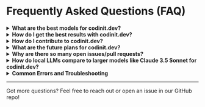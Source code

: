# Frequently Asked Questions (FAQ)

<details>
<summary><strong>What are the best models for codinit.dev?</strong></summary>

For the best experience with codinit.dev, we recommend using the following models:

- **Claude 3.5 Sonnet (old)**: Best overall coder, providing excellent results across all use cases
- **Gemini 2.0 Flash**: Exceptional speed while maintaining good performance
- **GPT-4o**: Strong alternative to Claude 3.5 Sonnet with comparable capabilities
- **DeepSeekCoder V2 236b**: Best open source model (available through OpenRouter, DeepSeek API, or self-hosted)
- **Qwen 2.5 Coder 32b**: Best model for self-hosting with reasonable hardware requirements

**Note**: Models with less than 7b parameters typically lack the capability to properly interact with codinit!

</details>

<details>
<summary><strong>How do I get the best results with codinit.dev?</strong></summary>

- **Be specific about your stack**:  
  Mention the frameworks or libraries you want to use (e.g., Astro, Tailwind, ShadCN) in your initial prompt. This ensures that codinit.dev scaffolds the project according to your preferences.

- **Use the enhance prompt icon**:  
  Before sending your prompt, click the _enhance_ icon to let the AI refine your prompt. You can edit the suggested improvements before submitting.

- **Scaffold the basics first, then add features**:  
  Ensure the foundational structure of your application is in place before introducing advanced functionality. This helps codinit.dev establish a solid base to build on.

- **Batch simple instructions**:  
 Combine simple tasks into a single prompt to save time and reduce API credit consumption. For example:  
 _"Change the color scheme, add mobile responsiveness, and restart the dev server."_
</details>

<details>
<summary><strong>How do I contribute to codinit.dev?</strong></summary>

Check out our [Contribution Guide](CONTRIBUTING.md) for more details on how to get involved!

</details>

<details>
<summary><strong>What are the future plans for codinit.dev?</strong></summary>

Visit our [Roadmap](https://roadmap.sh/r/ottodev-roadmap-2ovzo) for the latest updates.  
New features and improvements are on the way!

</details>

<details>
<summary><strong>Why are there so many open issues/pull requests?</strong></summary>

codinit.dev began as a small showcase project on @ColeMedin's YouTube channel to explore editing open-source projects with local LLMs. However, it quickly grew into a massive community effort!

We're forming a team of maintainers to manage demand and streamline issue resolution. The maintainers are rockstars, and we're also exploring partnerships to help the project thrive.

</details>

<details>
<summary><strong>How do local LLMs compare to larger models like Claude 3.5 Sonnet for codinit.dev?</strong></summary>

While local LLMs are improving rapidly, larger models like GPT-4o, Claude 3.5 Sonnet, and DeepSeek Coder V2 236b still offer the best results for complex applications. Our ongoing focus is to improve prompts, agents, and the platform to better support smaller local LLMs.

</details>

<details>
<summary><strong>Common Errors and Troubleshooting</strong></summary>

### **"There was an error processing this request"**

This generic error message means something went wrong. Check both:

- The terminal (if you started the app with Docker or `pnpm`).
- The developer console in your browser (press `F12` or right-click > _Inspect_, then go to the _Console_ tab).

### **"x-api-key header missing"**

This error is sometimes resolved by restarting the Docker container.  
If that doesn't work, try switching from Docker to `pnpm` or vice versa. We're actively investigating this issue.

### **Blank preview when running the app**

A blank preview often occurs due to hallucinated bad code or incorrect commands.  
To troubleshoot:

- Check the developer console for errors.
- Remember, previews are core functionality, so the app isn't broken! We're working on making these errors more transparent.

### **"Everything works, but the results are bad"**

Local LLMs like Qwen-2.5-Coder are powerful for small applications but still experimental for larger projects. For better results, consider using larger models like GPT-4o, Claude 3.5 Sonnet, or DeepSeek Coder V2 236b.

### **"Received structured exception #0xc0000005: access violation"**

If you are getting this, you are probably on Windows. The fix is generally to update the [Visual C++ Redistributable](https://learn.microsoft.com/en-us/cpp/windows/latest-supported-vc-redist?view=msvc-170)

### **"Miniflare or Wrangler errors in Windows"**

You will need to make sure you have the latest version of Visual Studio C++ installed (14.40.33816), more information here https://github.com/Gerome-Elassaad/CodingIT/issues/19.

</details>

---

Got more questions? Feel free to reach out or open an issue in our GitHub repo!
